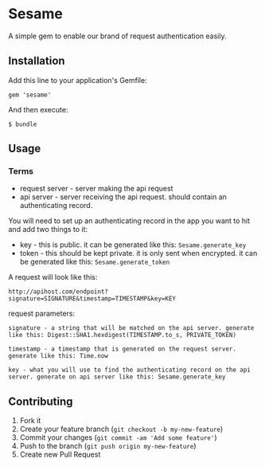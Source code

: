 # Sesame

A simple gem to enable our brand of request authentication easily.

## Installation

Add this line to your application's Gemfile:

    gem 'sesame'

And then execute:

    $ bundle

## Usage

### Terms
* request server - server making the api request
* api server - server receiving the api request. should contain an authenticating record.

You will need to set up an authenticating record in the app you want to hit and add two things to it:
* key - this is public. it can be generated like this: `Sesame.generate_key`
* token - this should be kept private. it is only sent when encrypted. it can be generated like this: `Sesame.generate_token`

A request will look like this:
```
http://apihost.com/endpoint?signature=SIGNATURE&timestamp=TIMESTAMP&key=KEY
```

request parameters:
```
signature - a string that will be matched on the api server. generate like this: Digest::SHA1.hexdigest(TIMESTAMP.to_s, PRIVATE_TOKEN)
```
```
timestamp - a timestamp that is generated on the request server. generate like this: Time.now
```
```
key - what you will use to find the authenticating record on the api server. generate on api server like this: Sesame.generate_key
```


## Contributing

1. Fork it
2. Create your feature branch (`git checkout -b my-new-feature`)
3. Commit your changes (`git commit -am 'Add some feature'`)
4. Push to the branch (`git push origin my-new-feature`)
5. Create new Pull Request
